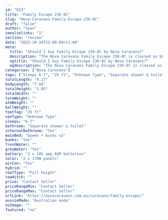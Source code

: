 ```yaml
---
id: "823"
title: "Family Escape 236-8C"
slug: "Nova-Caravans-Family-Escape-236-8C"
draft: "false"
author: "Sean"
seealsolinks: "1"
section: "review"
date: "2022-10-10T22:00:09+11:00"
meta:
  title: "Should I buy Family Escape 236-8C by Nova Caravans?"
  description: "The Nova Caravans Family Escape 236-8C is classed as Unknown Type, and sleeps 6-7 people. It is Australian made and comes in at 25 ft. It generally has Separate shower & toilet."
  ogtitle: "Should I buy Family Escape 236-8C by Nova Caravans?"
  ogdescription: "The Nova Caravans Family Escape 236-8C is classed as Unknown Type, and sleeps 6-7 people. It is Australian made and comes in at 25 ft. It generally has Separate shower & toilet."
categories: ["Nova Caravans"]
tags: ["Sleeps 6-7", "25 ft", "Unknown Type", "Separate shower & toilet", "Full height", "Price Unknown"]
totalLength: "9.17"
bodyLength: "7.66"
totalHeight: "3.05"
totalWidth: ""
tareWeight: ""
atmWeight: ""
ballWeight: ""
footTag: "25 ft"
vanType: "Unknown Type"
sleeps: "6-7"
bathroom: "Separate shower & toilet"
internalBathroom: "Yes"
mainBed: "Queen + bunks x2"
bunks: "Yes"
freshWater: ""
greyWater: "Yes"
battery: "2 x 105 amp AGM batteries"
solar: "2 x 170W panels"
airCon: "Yes"
hybrid: ""
roofType: "Full height"
towHitch: ""
price: "Contact Seller"
priceRangeMin: "Contact Seller"
priceRangeMax: "Contact Seller"
urlLink: "https://novacaravans.com.au/caravans/family-escape/"
aussieMade: "Australian made"
noImage: ""
featured: "no"
---
```

